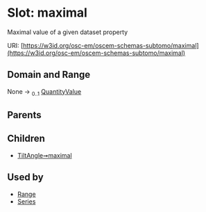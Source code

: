 
# Slot: maximal

Maximal value of a given dataset property

URI: [https://w3id.org/osc-em/oscem-schemas-subtomo/maximal](https://w3id.org/osc-em/oscem-schemas-subtomo/maximal)


## Domain and Range

None &#8594;  <sub>0..1</sub> [QuantityValue](QuantityValue.md)

## Parents


## Children

 *  [TiltAngle➞maximal](TiltAngle_maximal.md)

## Used by

 * [Range](Range.md)
 * [Series](Series.md)
